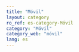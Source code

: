 ```yaml
---
title: "Móvil"
layout: category
ro_ref: es-category-Móvil
category: "Móvil"
category_web: "móvil"
lang: es
---
```

